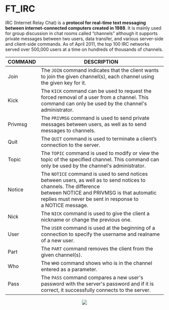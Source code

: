 # FT_IRC 

IRC (Internet Relay Chat) is a **protocol for real-time text messaging between internet-connected computers created in 1988**. It is mainly used for group discussion in chat rooms called “channels” although it supports private messages between two users, data transfer, and various server-side and client-side commands. As of April 2011, the top 100 IRC networks served over 500,000 users at a time on hundreds of thousands of channels.

| COMMAND | DESCRIPTION |
| --- | --- |
| Join | The `JOIN` command indicates that the client wants to join the given channel(s), each channel using the given key for it. |
| Kick | The `KICK` command can be used to request the forced removal of a user from a channel. This command can only be used by the channel's administrator. |
| Privmsg | The `PRIVMSG` command is used to send private messages between users, as well as to send messages to channels. |
| Quit | The `QUIT` command is used to terminate a client’s connection to the server.  |
| Topic | The `TOPIC` command is used to modify or view the topic of the specified channel. This command can only be used by the channel's administrator. |
| Notice | The `NOTICE` command is used to send notices between users, as well as to send notices to channels. The difference between NOTICE and PRIVMSG is that automatic replies must never be sent in response to a NOTICE message. |
| Nick | The `NICK` command is used to give the client a nickname or change the previous one. |
| User | The `USER` command is used at the beginning of a connection to specify the username and realname of a new user. |
| Part | The `PART` command removes the client from the given channel(s). |
| Who | The `WHO` command shows who is in the channel entered as a parameter. |
| Pass | The `PASS` command compares a new user's password with the server's password and if it is correct, it successfully connects to the server. |

<p align="center"> <img src=https://github.com/faruktinaz/ft_irc/assets/114104599/c58afdef-3d2a-4b50-966e-bb97332a5a13> </p>
